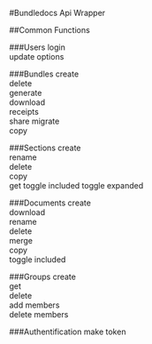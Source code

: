 #Bundledocs Api Wrapper

##Common Functions

###Users
login  
update options

###Bundles
create  
delete  
generate  
download  
receipts  
share
migrate  
copy

###Sections
create  
rename  
delete  
copy  
get
toggle included
toggle expanded

###Documents
create  
download  
rename  
delete  
merge  
copy  
toggle included

###Groups
create  
get  
delete  
add members  
delete members

###Authentification
make token
